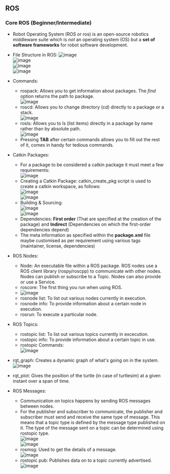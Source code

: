 ## ROS 
### Core ROS (Beginner/Intermediate)
* Robot Operating System (ROS or ros) is an open-source robotics middleware suite which is _not_ an operating system (OS) but a **set of software frameworks** for robot software development.<br>

* File Structure in ROS:
![image](https://user-images.githubusercontent.com/95737452/185779438-c5aecf13-618c-4cf0-9514-bce020a7c164.png)<br>
![image](https://user-images.githubusercontent.com/95737452/185779548-405c58b5-c540-433a-aa40-7f8a71e7cbaa.png)<br>
![image](https://user-images.githubusercontent.com/95737452/185779575-c1294c6a-3a0c-4fc8-8bd1-056499bf2467.png)<br>![image](https://user-images.githubusercontent.com/95737452/185779808-be79f613-d918-4ac3-8f54-f8ac0b3a892a.png)<br>

* Commands:
  * rospack: Allows you to get information about packages. The _find_ option returns the path to package. <br> ![image](https://user-images.githubusercontent.com/95737452/185779644-14c6f2ae-d6ff-45fd-8e7b-10bbd00236c6.png)<br>
  * roscd: Allows you to change directory (cd) directly to a package or a stack.<br>![image](https://user-images.githubusercontent.com/95737452/185779668-c53d9f7c-9e95-4f35-ae75-207e588a4b57.png)<br>
  * rosls: Allows you to ls (list items) directly in a package by name rather than by absolute path.<br>![image](https://user-images.githubusercontent.com/95737452/185779698-ee002425-3320-4b15-b3b7-7b05ec4f31f9.png)<br>
  * Pressing **TAB** after certain commands allows you to fill out the rest of it, comes in handy for tedious commands.
 
* Catkin Packages:
  * For a package to be considered a catkin package it must meet a few requirements:<br>
  ![image](https://user-images.githubusercontent.com/95737452/185779850-9df15dc2-581a-47ba-adda-f71fa7153e93.png)
  * Creating a Catkin Package: catkin_create_pkg script is used to create a catkin workspace, as follows:<br>![image](https://user-images.githubusercontent.com/95737452/185779928-6bb87f53-bfd8-46c1-b39d-ad3905c58936.png)<br>![image](https://user-images.githubusercontent.com/95737452/185779943-bf50c46f-6614-4fc9-929c-3434a250749f.png)
  * Building & Sourcing: <br>![image](https://user-images.githubusercontent.com/95737452/185780048-ce6e7dd0-070a-48aa-8057-338cc7a9d54c.png)<br>![image](https://user-images.githubusercontent.com/95737452/185780064-f144785f-9e89-4a07-9114-e7152a0271ed.png)
  * Dependencies: **First order** (That are specified at the creation of the package) and **Indirect** (Dependencies on which the first-order dependencies depend)
  * The meta information as specified within the **package.xml** file maybe customised as per requirement using various tags (maintainer, license, dependencies)

* ROS Nodes:
  * Node: An executable file within a ROS package. ROS nodes use a ROS client library (rospy/roscpp) to communicate with other nodes. Nodes can publish or subscribe to a Topic. Nodes can also provide or use a Service.
  * roscore: The first thing you run when using ROS.
  * ![image](https://user-images.githubusercontent.com/95737452/185780664-2fc30fcf-e300-4a98-9068-d5227000c714.png)
  * rosnode list: To list out various nodes currently in execution.
  * rosnode info: To provide information about a certain node in execution.
  * rosrun: To execute a particular node.
* ROS Topics:
  * rostopic list: To list out various topics currently in excecution.
  * rostopic info: To provide information about a certain topic in use.  
  * rostopic Commands:<br>![image](https://user-images.githubusercontent.com/95737452/185781898-98cc828a-0b1a-4a7a-a243-a874c26d0dcd.png)<br> 
* rqt_graph: Creates a dynamic graph of what's going on in the system.<br>![image](https://user-images.githubusercontent.com/95737452/185781867-5b9b5a76-f428-4f90-a3dc-b15787affd30.png)
* rqt_plot: Gives the position of the turtle (in case of turtlesim) at a given instant over a span of time.

* ROS Messages: 
  * Communication on topics happens by sending ROS messages between nodes.
  * For the publisher and subscriber to communicate, the publisher and subscriber must send and receive the same type of message. This means that a topic type is defined by the message type published on it. The type of the message sent on a topic can be determined using rostopic type.<br>![image](https://user-images.githubusercontent.com/95737452/185782156-8644915f-5ae4-4763-83ea-0b8a9b21632e.png)<br>![image](https://user-images.githubusercontent.com/95737452/185782170-60d4528e-73ff-4624-a2e2-f7fab1ad3971.png)
  * rosmsg: Used to get the details of a message.<br>![image](https://user-images.githubusercontent.com/95737452/185782196-0090c1a5-8866-448e-bdd5-a5a3b892ffc1.png)
  * rostopic pub: Publishes data on to a topic currently advertised.<br>![image](https://user-images.githubusercontent.com/95737452/185782230-8bbb2e16-9c20-494a-953d-70649b67ffd3.png)










    
